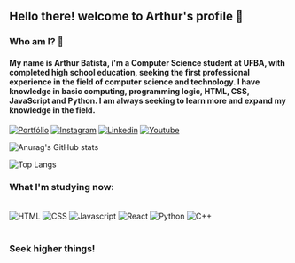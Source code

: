 ## Hello there! welcome to Arthur's profile 🤘

### Who am I? 🤔
#### My name is Arthur Batista, i'm a Computer Science student at UFBA, with completed high school education, seeking the first professional experience in the field of computer science and technology. I have knowledge in basic computing, programming logic, HTML, CSS, JavaScript and Python. I am always seeking to learn more and expand my knowledge in the field.

[![Portfólio](https://img.shields.io/badge/website-000000?style=for-the-badge&logo=About.me&logoColor=white)](https://arthur-batista.github.io/portfolio/)
[![Instagram](https://img.shields.io/badge/Instagram-E4405F?style=for-the-badge&logo=instagram&logoColor=white)](https://instagram.com/arthurbat12.as)
[![Linkedin](https://img.shields.io/badge/LinkedIn-0077B5?style=for-the-badge&logo=linkedin&logoColor=white)](https://www.linkedin.com/in/arthur-batista12/)
[![Youtube](https://img.shields.io/badge/YouTube-FF0000?style=for-the-badge&logo=youtube&logoColor=white)](https://www.youtube.com/@arthurbatista1205)



![Anurag's GitHub stats](https://github-readme-stats.vercel.app/api?username=Arthur-Batista&show_icons=true&theme=tokyonight)

![Top Langs](https://github-readme-stats.vercel.app/api/top-langs/?username=Arthur-Batista&theme=tokyonight)

### What I'm studying now:
<div style="inline_block"> </br>
    <img alt="HTML" src="https://img.shields.io/badge/HTML5-E34F26?style=for-the-badge&logo=html5&logoColor=white">
    <img alt="CSS" src="https://img.shields.io/badge/CSS3-1572B6?style=for-the-badge&logo=css3&logoColor=white">
    <img alt="Javascript" src="https://img.shields.io/badge/JavaScript-323330?style=for-the-badge&logo=javascript&logoColor=F7DF1E">
    <img alt="React" src="https://img.shields.io/badge/React-20232A?style=for-the-badge&logo=react&logoColor=61DAFB">
    <img alt="Python" src="https://img.shields.io/badge/Python-14354C?style=for-the-badge&logo=python&logoColor=white">
    <img alt="C++" src="https://img.shields.io/badge/C%2B%2B-00599C?style=for-the-badge&logo=c%2B%2B&logoColor=white">
</div>
</br>

### Seek higher things!
